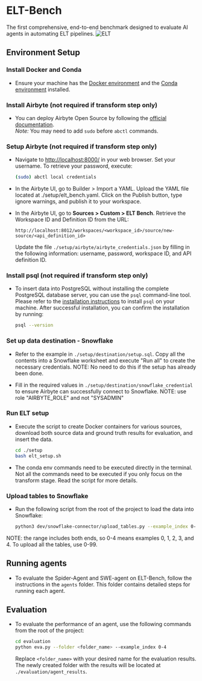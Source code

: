# ELT-Bench
The first comprehensive, end-to-end benchmark designed to evaluate AI agents in automating ELT pipelines.
![ELT](https://anonymous.4open.science/r/ELT-Bench-B51C/materials/elt.svg)
## Environment Setup

### Install Docker and Conda 
- Ensure your machine has the [Docker environment](https://docs.docker.com/get-docker/) and the [Conda environment](https://docs.conda.io/projects/conda/en/stable/user-guide/install/index.html) installed.

### Install Airbyte (not required if transform step only)
- You can deploy Airbyte Open Source by following the [official documentation](https://docs.airbyte.com/using-airbyte/getting-started/oss-quickstart).  
*Note:* You may need to add `sudo` before `abctl` commands.

### Setup Airbyte (not required if transform step only)

- Navigate to [http://localhost:8000/](http://localhost:8000/) in your web browser. Set your username. To retrieve your password, execute:
  ```bash
  (sudo) abctl local credentials
  ```

- In the Airbyte UI, go to Builder > Import a YAML. 
Upload the YAML file located at ./setup/elt_bench.yaml.
Click on the Publish button, type ignore warnings, and publish it to your workspace.

- In the Airbyte UI, go to **Sources > Custom > ELT Bench**. Retrieve the Workspace ID and Definition ID from the URL:
  ```
  http://localhost:8012/workspaces/<workspace_id>/source/new-source/<api_definition_id>
  ```
  Update the file `./setup/airbyte/airbyte_credentials.json` by filling in the following information: username, password, workspace ID, and API definition ID.


### Install psql (not required if transform step only)
- To insert data into PostgreSQL without installing the complete PostgreSQL database server, you can use the `psql` command-line tool. 
Please refer to the [installation instructions](https://www.timescale.com/blog/how-to-install-psql-on-mac-ubuntu-debian-windows) to install `psql` on your machine.
After successful installation, you can confirm the installation by running:

  ```bash
  psql --version
  ```

### Set up data destination - Snowflake
- Refer to the example in `./setup/destination/setup.sql`. Copy all the contents into a Snowflake worksheet and execute "Run all" to create the necessary credentials.
NOTE: No need to do this if the setup has already been done.

- Fill in the required values in `./setup/destination/snowflake_credential` to ensure Airbyte can successfully connect to Snowflake.
NOTE: use role "AIRBYTE_ROLE" and not "SYSADMIN"

### Run ELT setup
- Execute the script to create Docker containers for various sources, download both source data and ground truth results for evaluation, and insert the data.
  ```bash
  cd ./setup
  bash elt_setup.sh
  ```
- The conda env commands need to be executed directly in the terminal. Not all the commands need to be executed if you only focus on the transform stage. Read the script for more details.

### Upload tables to Snowflake
- Run the following script from the root of the project to load the data into Snowflake: 
  ```bash
  python3 dev/snowflake-connector/upload_tables.py --example_index 0-4
  ```
NOTE: the range includes both ends, so 0-4 means examples 0, 1, 2, 3, and 4. To upload all the tables, use 0-99.

## Running agents
- To evaluate the Spider-Agent and SWE-agent on ELT-Bench, follow the instructions in the `agents` folder. This folder contains detailed steps for running each agent.

## Evaluation

- To evaluate the performance of an agent, use the following commands from the root of the project:

  ```bash
  cd evaluation
  python eva.py --folder <folder_name> --example_index 0-4
  ```

  Replace `<folder_name>` with your desired name for the evaluation results. The newly created folder with the results will be located at `./evaluation/agent_results`.